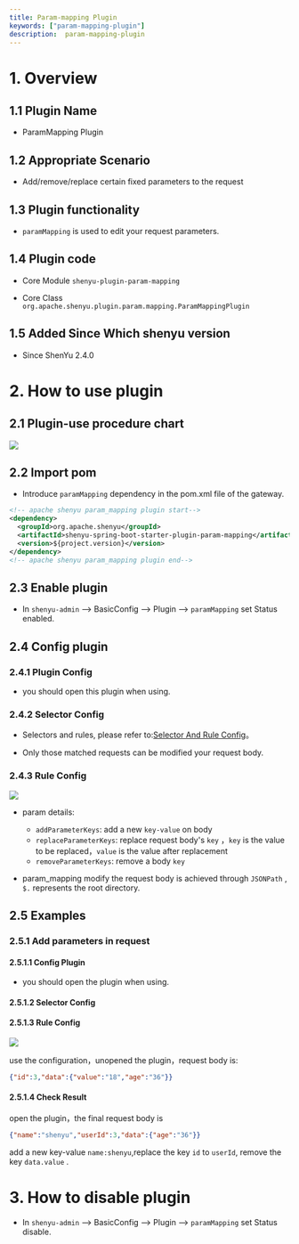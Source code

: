 ```yaml
---
title: Param-mapping Plugin
keywords: ["param-mapping-plugin"]
description:  param-mapping-plugin
---
```


# 1. Overview

## 1.1 Plugin Name

* ParamMapping Plugin

## 1.2 Appropriate Scenario

* Add/remove/replace certain fixed parameters to the request

## 1.3 Plugin functionality

* `paramMapping` is used to edit your request parameters.

## 1.4 Plugin code

* Core Module `shenyu-plugin-param-mapping`

* Core Class `org.apache.shenyu.plugin.param.mapping.ParamMappingPlugin`

## 1.5 Added Since Which shenyu version

* Since ShenYu 2.4.0

# 2. How to use plugin

## 2.1 Plugin-use procedure chart

![](/img/shenyu/plugin/plugin_use_en.jpg)

## 2.2 Import pom

* Introduce `paramMapping` dependency in the pom.xml file of the gateway.

```xml
<!-- apache shenyu param_mapping plugin start-->
<dependency>
  <groupId>org.apache.shenyu</groupId>
  <artifactId>shenyu-spring-boot-starter-plugin-param-mapping</artifactId>
  <version>${project.version}</version>
</dependency>
<!-- apache shenyu param_mapping plugin end-->
```

## 2.3 Enable plugin

- In `shenyu-admin` --> BasicConfig --> Plugin --> `paramMapping` set Status enabled.

## 2.4 Config plugin

### 2.4.1 Plugin Config

* you should open this plugin when using.

### 2.4.2 Selector Config

* Selectors and rules, please refer to:[Selector And Rule Config](../../user-guide/admin-usage/selector-and-rule)。

* Only those matched requests can be modified your request body.

### 2.4.3 Rule Config

![](/img/shenyu/plugin/param-mapping/param-mapping.png)
* param details:
  * `addParameterKeys`: add a new `key-value` on body
  * `replaceParameterKeys`: replace request body's `key` ，`key` is the value to be replaced，`value` is the value after replacement
  * `removeParameterKeys`: remove a body `key`

* param_mapping modify the request body is achieved through `JSONPath` , `$.` represents the root directory.

## 2.5 Examples

### 2.5.1 Add parameters in request

#### 2.5.1.1 Config Plugin

* you should open the plugin when using.

#### 2.5.1.2 Selector Config

#### 2.5.1.3 Rule Config

![](/img/shenyu/plugin/param-mapping/param-mapping.png)

use the configuration，unopened the plugin，request body is:

```json
{"id":3,"data":{"value":"18","age":"36"}}
```

#### 2.5.1.4 Check Result

open the plugin，the final request body is

```json
{"name":"shenyu","userId":3,"data":{"age":"36"}}
```

add a new key-value `name:shenyu`,replace the key `id` to `userId`, remove the key `data.value` .

# 3. How to disable plugin

- In `shenyu-admin` --> BasicConfig --> Plugin --> `paramMapping` set Status disable.
